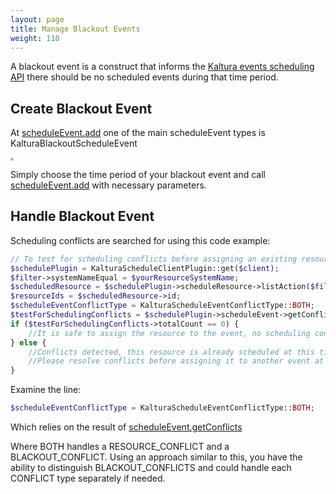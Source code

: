 ```yaml
---
layout: page
title: Manage Blackout Events
weight: 110
---
```


A blackout event is a construct that informs the [Kaltura events scheduling API](/Introduction-to-Scheduling-and-Managing-Resources.html) there should be no scheduled events during that time period.

## Create Blackout Event

At [scheduleEvent.add](/console/service/scheduleEvent/action/add) one of the main scheduleEvent types is KalturaBlackoutScheduleEvent



<img src="/assets/images/blackout.png" style="zoom:30%;" />

Simply choose the time period of your blackout event and call [scheduleEvent.add](/console/service/scheduleEvent/action/add) with necessary parameters.



## Handle Blackout Event

Scheduling conflicts are searched for using this code example:

```php
// To test for scheduling conflicts before assigning an existing resource to a new event, 
$schedulePlugin = KalturaScheduleClientPlugin::get($client);
$filter->systemNameEqual = $yourResourceSystemName;
$scheduledResource = $schedulePlugin->scheduleResource->listAction($filter)->objects[0];
$resourceIds = $scheduledResource->id;
$scheduleEventConflictType = KalturaScheduleEventConflictType::BOTH;
$testForSchedulingConflicts = $schedulePlugin->scheduleEvent->getConflicts($resourceIds, $scheduledEvent, null, $scheduleEventConflictType);
if ($testForSchedulingConflicts->totalCount == 0) {
	//It is safe to assign the resource to the event, no scheduling conflicts found.
} else {
    //Conflicts detected, this resource is already scheduled at this time. 
    //Please resolve conflicts before assigning it to another event at the same time.
}
```

Examine the line:

```php
$scheduleEventConflictType = KalturaScheduleEventConflictType::BOTH;
```

Which relies on the result of [scheduleEvent.getConflicts](/console/service/scheduleEvent/action/getConflicts)

Where BOTH handles a RESOURCE_CONFLICT and a BLACKOUT_CONFLICT. Using an approach similar to this, you have the ability to distinguish BLACKOUT_CONFLICTS and could handle each CONFLICT type separately if needed.